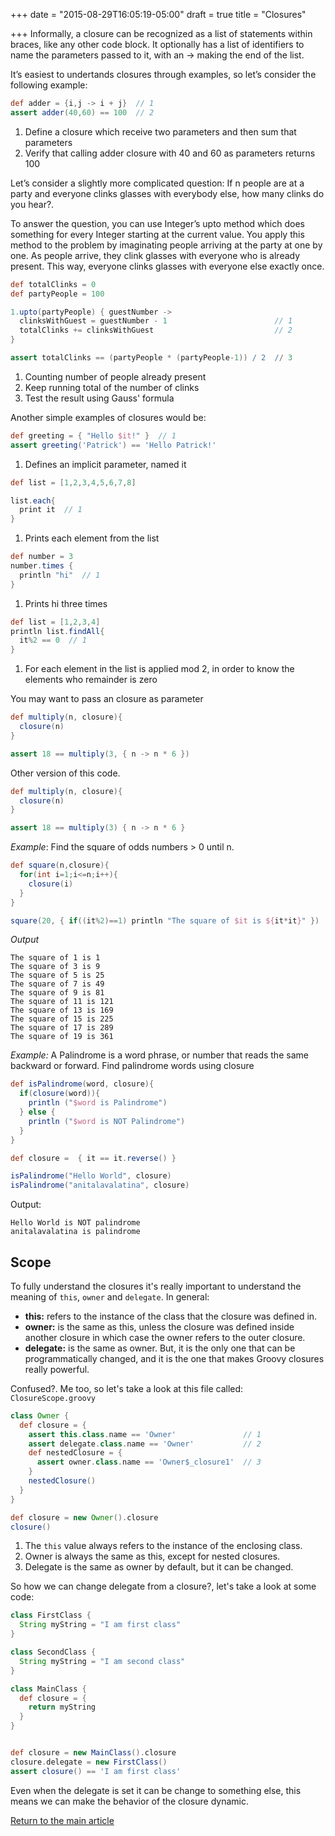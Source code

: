 +++
date = "2015-08-29T16:05:19-05:00"
draft = true
title = "Closures"

+++
Informally, a closure can be recognized as a list of statements within braces, like any other code block. It optionally has a list of identifiers to name the parameters passed to it, with an → making the end of the list.

It’s easiest to undertands closures through examples, so let’s consider the following example:

```groovy
def adder = {i,j -> i + j}  // 1
assert adder(40,60) == 100  // 2
```

1. Define a closure which receive two parameters and then sum that parameters
2. Verify that calling adder closure with 40 and 60 as parameters returns 100

Let’s consider a slightly more complicated question: If n people are at a party and everyone clinks glasses with everybody else, how many clinks do you hear?.

To answer the question, you can use Integer’s upto method which does something for every Integer starting at the current value. You apply this method to the problem by imaginating people arriving at the party at one by one. As people arrive, they clink glasses with everyone who is already present. This way, everyone clinks glasses with everyone else exactly once.

```groovy
def totalClinks = 0
def partyPeople = 100

1.upto(partyPeople) { guestNumber ->
  clinksWithGuest = guestNumber - 1                        // 1
  totalClinks += clinksWithGuest                           // 2
}

assert totalClinks == (partyPeople * (partyPeople-1)) / 2  // 3
```

1. Counting number of people already present
2. Keep running total of the number of clinks
3. Test the result using Gauss' formula

Another simple examples of closures would be:

```groovy
def greeting = { "Hello $it!" }  // 1
assert greeting('Patrick') == 'Hello Patrick!'
```

1. Defines an implicit parameter, named it

```groovy
def list = [1,2,3,4,5,6,7,8]

list.each{
  print it  // 1
}
```

1. Prints each element from the list

```groovy
def number = 3
number.times {
  println "hi"  // 1
}
```

1. Prints hi three times

```groovy
def list = [1,2,3,4]
println list.findAll{
  it%2 == 0  // 1
}
```

1. For each element in the list is applied mod 2, in order to know the elements who remainder is zero

You may want to pass an closure as parameter

```groovy
def multiply(n, closure){
  closure(n)
}

assert 18 == multiply(3, { n -> n * 6 })
```

Other version of this code.

```groovy
def multiply(n, closure){
  closure(n)
}

assert 18 == multiply(3) { n -> n * 6 }
```

*Example*: Find the square of odds numbers > 0 until n.

```groovy
def square(n,closure){
  for(int i=1;i<=n;i++){
    closure(i)
  }
}

square(20, { if((it%2)==1) println "The square of $it is ${it*it}" })
```

*Output*

```
The square of 1 is 1
The square of 3 is 9
The square of 5 is 25
The square of 7 is 49
The square of 9 is 81
The square of 11 is 121
The square of 13 is 169
The square of 15 is 225
The square of 17 is 289
The square of 19 is 361
```

*Example:* A Palindrome is a word phrase, or number that reads the same backward or forward. Find palindrome words using closure

```groovy
def isPalindrome(word, closure){
  if(closure(word)){
    println ("$word is Palindrome")
  } else {
    println ("$word is NOT Palindrome")
  }
}

def closure =  { it == it.reverse() }

isPalindrome("Hello World", closure)
isPalindrome("anitalavalatina", closure)
```

Output:

```
Hello World is NOT palindrome
anitalavalatina is palindrome
```

## Scope

To fully understand the closures it's really important to understand the meaning of `this`, `owner` and `delegate`. In general:

* **this:** refers to the instance of the class that the closure was defined in.
* **owner:** is the same as this, unless the closure was defined inside another closure in which case the owner refers to the outer closure.
* **delegate:** is the same as owner. But, it is the only one that can be programmatically changed, and it is the one that makes Groovy closures really powerful.

Confused?. Me too, so let's take a look at this file called: `ClosureScope.groovy`

```groovy
class Owner {
  def closure = {
    assert this.class.name == 'Owner'               // 1
    assert delegate.class.name == 'Owner'           // 2
    def nestedClosure = {
      assert owner.class.name == 'Owner$_closure1'  // 3
    }
    nestedClosure()
  }
}

def closure = new Owner().closure
closure()
```


1. The `this` value always refers to the instance of the enclosing class.
2. Owner is always the same as this, except for nested closures.
3. Delegate is the same as owner by default, but it can be changed.

So how we can change delegate from a closure?, let's take a look at some code:

```groovy
class FirstClass {
  String myString = "I am first class"
}

class SecondClass {
  String myString = "I am second class"
}

class MainClass {
  def closure = {
    return myString
  }
}


def closure = new MainClass().closure
closure.delegate = new FirstClass()
assert closure() == 'I am first class'
```

Even when the delegate is set it can be change to something else, this means we can make the behavior of the closure dynamic.

[Return to the main article](/techtalk/groovy)
